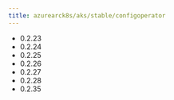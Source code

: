 ```yaml
---
title: azurearck8s/aks/stable/configoperator
---
```

- 0.2.23
- 0.2.24
- 0.2.25
- 0.2.26
- 0.2.27
- 0.2.28
- 0.2.35
